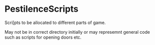 # PestilenceScripts



Scri[pts to be allocated to different parts of game. 

May not be in correct directory initially or may represemnt general code such as scripts for opening doors etc.

